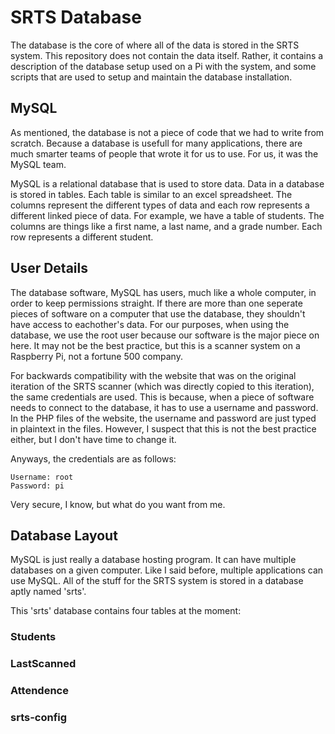 # SRTS Database

The database is the core of where all of the data is stored in the SRTS system.
This repository does not contain the data itself. Rather, it contains a
description of the database setup used on a Pi with the system, and some
scripts that are used to setup and maintain the database installation.

## 

## MySQL

As mentioned, the database is not a piece of code that we had to write from
scratch. Because a database is usefull for many applications, there are
much smarter teams of people that wrote it for us to use. For us, it was
the MySQL team.

MySQL is a relational database that is used to store data.
Data in a database is stored in tables. Each table is similar to
an excel spreadsheet. The columns represent the different types of data
and each row represents a different linked piece of data. For example,
we have a table of students. The columns are things like a first name, a
last name, and a grade number. Each row represents a different student.

## User Details

The database software, MySQL has users, much like a whole computer, in order to
keep permissions straight. If there are more than one seperate pieces of software
on a computer that use the database, they shouldn't have access to eachother's
data. For our purposes, when using the database, we use the root user because
our software is the major piece on here. It may not be the best practice, but
this is a scanner system on a Raspberry Pi, not a fortune 500 company.

For backwards compatibility with the website that was on the original iteration
of the SRTS scanner (which was directly copied to this iteration), the same
credentials are used. This is because, when a piece of software needs to connect
to the database, it has to use a username and password. In the PHP files of the
website, the username and password are just typed in plaintext in the files.
However, I suspect that this is not the best practice either, but I don't have
time to change it.

Anyways, the credentials are as follows:

```
Username: root
Password: pi
```
Very secure, I know, but what do you want from me.

## Database Layout

MySQL is just really a database hosting program. It can have multiple databases
on a given computer. Like I said before, multiple applications can use MySQL.
All of the stuff for the SRTS system is stored in a database aptly named 'srts'.

This 'srts' database contains four tables at the moment:
### Students
### LastScanned
### Attendence
### srts-config
